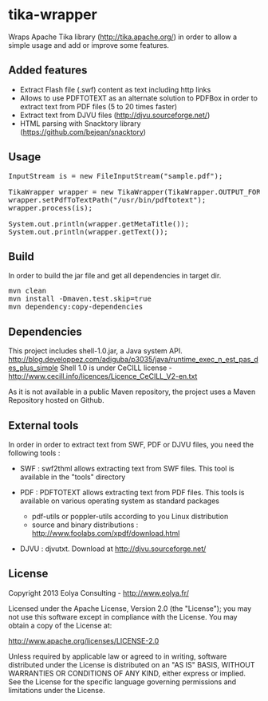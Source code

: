 tika-wrapper
============

Wraps Apache Tika library (http://tika.apache.org/) in order to allow a simple usage and add or improve some features.

Added features
--------------

* Extract Flash file (.swf) content as text including http links
* Allows to use PDFTOTEXT as an alternate solution to PDFBox in order to extract text from PDF files (5 to 20 times faster)
* Extract text from DJVU files (http://djvu.sourceforge.net/)
* HTML parsing with Snacktory library (https://github.com/bejean/snacktory)


Usage
-----

<pre>
InputStream is = new FileInputStream("sample.pdf");

TikaWrapper wrapper = new TikaWrapper(TikaWrapper.OUTPUT_FORMAT_HTML, TikaWrapper.CONTENT_TYPE_PDF);
wrapper.setPdfToTextPath("/usr/bin/pdftotext");
wrapper.process(is);
		
System.out.println(wrapper.getMetaTitle());
System.out.println(wrapper.getText());
</pre>


Build
-----

In order to build the jar file and get all dependencies in target dir.

<pre>
mvn clean
mvn install -Dmaven.test.skip=true
mvn dependency:copy-dependencies
</pre>


Dependencies
------------

This project includes shell-1.0.jar, a Java system API.
http://blog.developpez.com/adiguba/p3035/java/runtime_exec_n_est_pas_des_plus_simple
Shell 1.0 is under CeCILL license - http://www.cecill.info/licences/Licence_CeCILL_V2-en.txt

As it is not available in a public Maven repository, the project uses a Maven Repository hosted on Github.


External tools
--------------

In order in order to extract text from SWF, PDF or DJVU files, you need the following tools :

* SWF : swf2thml allows extracting text from SWF files. This tool is available in the "tools" directory 

* PDF : PDFTOTEXT allows extracting text from PDF files. This tools is available on various operating system as standard packages
    - pdf-utils or poppler-utils according to you Linux distribution
    - source and binary distributions : http://www.foolabs.com/xpdf/download.html 
    
* DJVU : djvutxt. Download at http://djvu.sourceforge.net/


License
-------

Copyright 2013 Eolya Consulting - http://www.eolya.fr/

Licensed under the Apache License, Version 2.0 (the "License");
you may not use this software except in compliance with the License.
You may obtain a copy of the License at:

http://www.apache.org/licenses/LICENSE-2.0

Unless required by applicable law or agreed to in writing, software
distributed under the License is distributed on an "AS IS" BASIS,
WITHOUT WARRANTIES OR CONDITIONS OF ANY KIND, either express or implied.
See the License for the specific language governing permissions and
limitations under the License.
